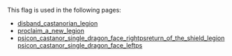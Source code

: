 This flag is used in the following pages:
 - [disband_castanorian_legion](../events/disband_castanorian_legion.md)
 - [proclaim_a_new_legion](../events/proclaim_a_new_legion.md)
 - [psicon_castanor_single_dragon_face_rightpsreturn_of_the_shield_legionpsicon_castanor_single_dragon_face_leftps](../events/psicon_castanor_single_dragon_face_rightpsreturn_of_the_shield_legionpsicon_castanor_single_dragon_face_leftps.md)
